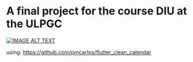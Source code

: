 # A final project for the course DIU at the ULPGC

[![IMAGE ALT TEXT](http://img.youtube.com/vi/fmw1toC5ILI/0.jpg)](http://www.youtube.com/watch?v=fmw1toC5ILI "YouTube link")

using: https://github.com/pmcarlos/flutter_clean_calendar
